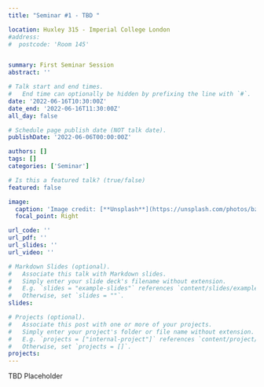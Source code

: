 ```yaml
---
title: "Seminar #1 - TBD "

location: Huxley 315 - Imperial College London
#address:
#  postcode: 'Room 145'


summary: First Seminar Session
abstract: ''

# Talk start and end times.
#   End time can optionally be hidden by prefixing the line with `#`.
date: '2022-06-16T10:30:00Z'
date_end: '2022-06-16T11:30:00Z'
all_day: false

# Schedule page publish date (NOT talk date).
publishDate: '2022-06-06T00:00:00Z'

authors: []
tags: []
categories: ['Seminar']

# Is this a featured talk? (true/false)
featured: false

image:
  caption: 'Image credit: [**Unsplash**](https://unsplash.com/photos/bzdhc5b3Bxs)'
  focal_point: Right

url_code: ''
url_pdf: ''
url_slides: ''
url_video: ''

# Markdown Slides (optional).
#   Associate this talk with Markdown slides.
#   Simply enter your slide deck's filename without extension.
#   E.g. `slides = "example-slides"` references `content/slides/example-slides.md`.
#   Otherwise, set `slides = ""`.
slides:

# Projects (optional).
#   Associate this post with one or more of your projects.
#   Simply enter your project's folder or file name without extension.
#   E.g. `projects = ["internal-project"]` references `content/project/deep-learning/index.md`.
#   Otherwise, set `projects = []`.
projects:
---
```


TBD Placeholder

